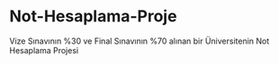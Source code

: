 # Not-Hesaplama-Proje
Vize Sınavının %30 ve Final Sınavının %70 alınan bir Üniversitenin Not Hesaplama Projesi
